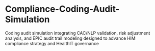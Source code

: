 # Compliance-Coding-Audit-Simulation
Coding audit simulation integrating CAC/NLP validation, risk adjustment analysis, and EPIC audit trail modeling designed to advance HIM compliance strategy and HealthIT governance
